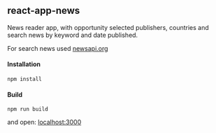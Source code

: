 ## react-app-news

News reader app, with opportunity selected  publishers, countries and search news by keyword and date published.

For search news used [newsapi.org](https://newsapi.org/)

#### Installation

```
npm install
```
#### Build
```
npm run build
```
and open: [localhost:3000](http://localhost:3000)